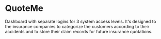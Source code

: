 # QuoteMe
Dashboard with separate logins for 3 system access levels. It's designed to the insurance companies to categorize the customers according to their accidents and to store their claim records for future insurance quotations.
